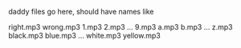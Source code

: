 daddy files go here, should have names like

right.mp3
wrong.mp3
1.mp3
2.mp3
...
9.mp3
a.mp3
b.mp3
...
z.mp3
black.mp3
blue.mp3
...
white.mp3
yellow.mp3